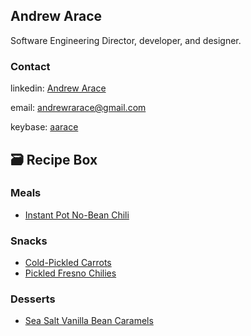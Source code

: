 ## Andrew Arace

Software Engineering Director, developer, and designer.

### Contact
linkedin: [Andrew Arace](https://www.linkedin.com/in/andrewarace/)

email: [andrewrarace@gmail.com](mailto:andrewrarace@gmail.com)

keybase: [aarace](https://keybase.io/aarace)

## 🗃 Recipe Box

### Meals
- [Instant Pot No-Bean Chili](https://gist.github.com/AndrewArace/6b4a19f82a91e6cc12a663abc0ec4b18)

### Snacks
- [Cold-Pickled Carrots](https://gist.github.com/AndrewArace/4c10e462472f3ee596ec53b82b9b628c)
- [Pickled Fresno Chilies](https://gist.github.com/AndrewArace/953f673e66f613e379eb18560ee99253)

### Desserts
- [Sea Salt Vanilla Bean Caramels](https://gist.github.com/AndrewArace/996f221aaa1f9f04a10058dfd3eeaabf)
